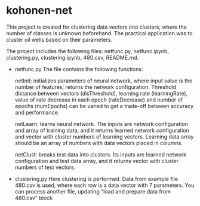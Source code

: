 # kohonen-net

This project is created for clustering data vectors into clusters, where the number of classes is unknown beforehand. The practical application was to cluster oil wells based on their parameters.

The project includes the following files:
netfunc.py,
netfunc.ipynb,
clustering.py,
clustering.ipynb,
480.csv,
README.md.

- netfunc.py
The file contains the following functions:

	netInit: initializes parameters of neural network, where input value is the number of features; returns the network configuration.
	Threshold distance between vectors (disThreshold), learning rate (learningRate), value of rate decrease in each epoch (rateDecrease) and number of epochs (numEpochs)
	can be varied to get a trade-off between accuracy and performance.
	
	netLearn: learns neural network. The inputs are network configuration and array of training data, and it returns learned network configuration and vector with cluster numbers of learning vectors.
	Learning data array should be an array of numbers with data vectors placed in columns.
	
	netClust: breaks test data into clusters. Its inputs are learned network configuration and test data array, and it returns vector with cluster numbers of test vectors.

- clustering.py
Here clustering is performed. Data from example file 480.csv is used, where each row is a data vector with 7 parameters.
You can process another file, updating "load and prepare data from 480.csv" block
